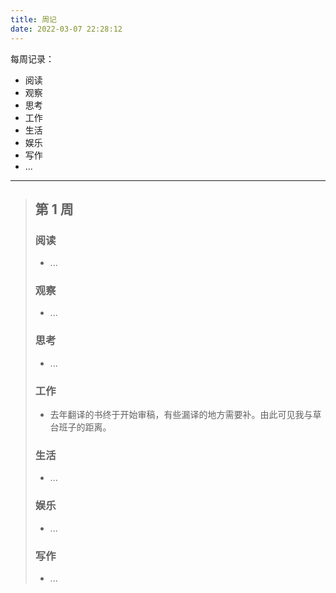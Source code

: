 ```yaml
---
title: 周记
date: 2022-03-07 22:28:12
---
```

每周记录：
- 阅读
- 观察
- 思考
- 工作
- 生活
- 娱乐
- 写作
- ...

---


> ## 第 1 周
> 
> ### 阅读
> 
> - ...
> 
> ### 观察
> 
> - ...
> 
> ### 思考
> 
> - ...
> 
> ### 工作
> 
> - 去年翻译的书终于开始审稿，有些漏译的地方需要补。由此可见我与草台班子的距离。
> 
> ### 生活
> 
> - ...
> 
> ### 娱乐
> 
> - ...
> 
> ### 写作
> 
> - ...
> 
> 

